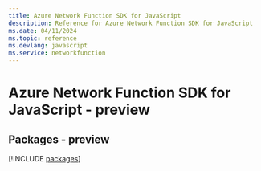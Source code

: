 ```yaml
---
title: Azure Network Function SDK for JavaScript
description: Reference for Azure Network Function SDK for JavaScript
ms.date: 04/11/2024
ms.topic: reference
ms.devlang: javascript
ms.service: networkfunction
---
```

# Azure Network Function SDK for JavaScript - preview
## Packages - preview
[!INCLUDE [packages](network-function-index.md)]